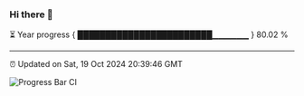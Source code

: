 ### Hi there 👋

⏳ Year progress { ████████████████████████▁▁▁▁▁▁ } 80.02 %

---

⏰ Updated on Sat, 19 Oct 2024 20:39:46 GMT

![Progress Bar CI](https://github.com/IshwaranRudhara/GIT-ACTION/workflows/Progress%20Bar%20CI/badge.svg)
